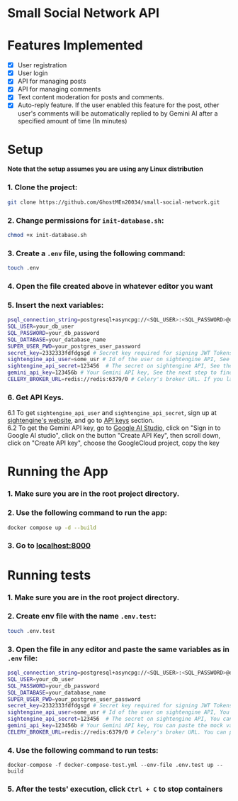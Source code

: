 # Small Social Network API

# Features Implemented
 - [x] User registration <br>
 - [x] User login <br>
 - [x] API for managing posts <br>
 - [x] API for managing comments <br>
 - [x] Text content moderation for posts and comments. <br>
 - [x] Auto-reply feature. If the user enabled this feature for the post, other user's comments will be automatically replied to by Gemini AI after a specified amount of time (In minutes)

# Setup
**Note that the setup assumes you are using any Linux distribution**

### 1. Clone the project:
```bash
git clone https://github.com/GhostMEn20034/small-social-network.git
```
### 2. Change permissions for `init-database.sh`:
```bash
chmod +x init-database.sh
```
### 3. Create a `.env` file, using the following command:
```bash
touch .env
```

### 4. Open the file created above in whatever editor you want
### 5. Insert the next variables:
```bash
psql_connection_string=postgresql+asyncpg://<SQL_USER>:<SQL_PASSWORD>@db:5432/<SQL_DATABASE>
SQL_USER=your_db_user
SQL_PASSWORD=your_db_password
SQL_DATABASE=your_database_name
SUPER_USER_PWD=your_postgres_user_password
secret_key=2332333fdfdgsgd # Secret key required for signing JWT Tokens
sightengine_api_user=some_usr # Id of the user on sightengine API, See the next step to find out how to get the API user
sightengine_api_secret=123456  # The secret on sightengine API, See the next step to find out how to get the API secret
gemini_api_key=123456b # Your Gemini API key, See the next step to find out how to get this key
CELERY_BROKER_URL=redis://redis:6379/0 # Celery's broker URL. If you launch the app via docker-compose, you can keep it as it is
```
### 6. Get API Keys.
   6.1 To get `sightengine_api_user` and `sightengine_api_secret`, sign up at [sightengine's website](https://dashboard.sightengine.com/api-credentials), and go to [API keys](https://dashboard.sightengine.com/api-credentials) section. <br>
   6.2 To get the Gemini API key, go to [Google AI Studio](https://ai.google.dev/aistudio), click on "Sign in to Google AI studio", click on the button "Create API Key", then scroll down, click on "Create API key", choose the GoogleCloud project, copy the key 

# Running the App
### 1. Make sure you are in the root project directory.
### 2. Use the following command to run the app:
```bash
docker compose up -d --build
```
### 3. Go to [localhost:8000](http://localhost:8000)

# Running tests
### 1. Make sure you are in the root project directory.
### 2. Create env file with the name `.env.test`:
```bash
touch .env.test
```
### 3. Open the file in any editor and paste the same variables as in `.env` file:
```bash
psql_connection_string=postgresql+asyncpg://<SQL_USER>:<SQL_PASSWORD>@db:5432/<SQL_DATABASE>
SQL_USER=your_db_user
SQL_PASSWORD=your_db_password
SQL_DATABASE=your_database_name
SUPER_USER_PWD=your_postgres_user_password
secret_key=2332333fdfdgsgd # Secret key required for signing JWT Tokens
sightengine_api_user=some_usr # Id of the user on sightengine API, You can paste the mock value here
sightengine_api_secret=123456  # The secret on sightengine API, You can paste the mock value here
gemini_api_key=123456b # Your Gemini API key, You can paste the mock value here
CELERY_BROKER_URL=redis://redis:6379/0 # Celery's broker URL. You can paste the mock value here
```
### 4. Use the following command to run tests:
```
docker-compose -f docker-compose-test.yml --env-file .env.test up --build
```
### 5. After the tests' execution, click `Ctrl + C` to stop containers
